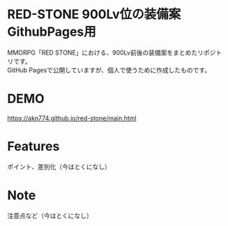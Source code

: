 # RED-STONE 900Lv位の装備案 GithubPages用
 
MMORPG「RED STONE」における、900Lv前後の装備案をまとめたリポジトリです。<br>
GitHub Pagesで公開していますが、個人で使うために作成したものです。
 
# DEMO
 
 https://akn774.github.io/red-stone/main.html
<!-- コメントアウトしたい内容 ![](https://cpp-learning.com/wp-content/uploads/2019/05/pyxel-190505-161951.gif)-->
 
# Features
 
ポイント、差別化（今はとくになし）
 
# Note
 
注意点など（今はとくになし）
 